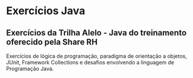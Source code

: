 # Exercícios Java
## Exercícios da Trilha Alelo -  Java do treinamento oferecido pela Share RH

Exercícios de lógica de programação, paradigma de orientação a objetos, JUnit, Framework Collections e desafios envolvendo a linguagem de Programação Java.

